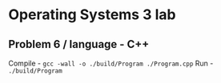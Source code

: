 # Operating Systems 3 lab

## Problem 6 / language - C++

Compile - `gcc -wall -o ./build/Program ./Program.cpp`
Run     - `./build/Program`